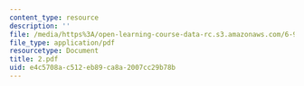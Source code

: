 ```yaml
---
content_type: resource
description: ''
file: /media/https%3A/open-learning-course-data-rc.s3.amazonaws.com/6-973-organic-optoelectronics-spring-2003/e4c5708ac512eb89ca8a2007cc29b78b_2.pdf
file_type: application/pdf
resourcetype: Document
title: 2.pdf
uid: e4c5708a-c512-eb89-ca8a-2007cc29b78b
---
```

